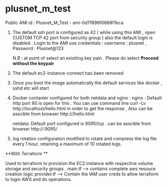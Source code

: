 # plusnet_m_test

Public AMI id : Plusnet_M_Test - ami-0d7f896f0668f1bca

1. The default ssh port is configured as 42 (  while using this AMI , open CUSTOM TCP 42 port from security group ) also the default login is disabled . Login to the AMI use credentials : username : plusnet , Password : Plusnet@123
   
   N.B : at point of select an exisiting key pain . Please do select **Proceed without the keypair**
   
3. The default ec2-instance-connect has been removed 
4. Once you boot the image automatically the default services like docker , sshd etc will start 
5. Docker contanier configured for both netdata and nginx : 
    nginx : Default http port 80 is open for this . 
            You can use command line curl -Lv http://localhost/hello.html in order to get the response , Also can be asscible from browser http://<public ip>/hello.html 
    
    netdata: Default port configured is 9095/tcp . 
             can be asscible from browser http://<public ip>:9095/
5. log rotation configuration modified to rotate and compress the log file every 1 hour, retaining a maximum of 10 rotated logs.


**With Terraform **

Used to terraform to provision the EC2 instance with respecitve volume storage and security groups . 
main.tf --> contains complete  aws resouce creation logic
provider.tf --> Contain the IAM user creds to allow terraform to login AWS and do operations. 



